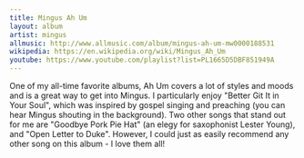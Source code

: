 ```yaml
---
title: Mingus Ah Um
layout: album
artist: mingus
allmusic: http://www.allmusic.com/album/mingus-ah-um-mw0000188531
wikipedia: https://en.wikipedia.org/wiki/Mingus_Ah_Um
youtube: https://www.youtube.com/playlist?list=PL1665D5DBF851949A
---
```


One of my all-time favorite albums, Ah Um covers a lot of styles and moods and is a great way to get into Mingus. I particularly enjoy "Better Git It in Your Soul", which was inspired by gospel singing and preaching (you can hear Mingus shouting in the background). Two other songs that stand out for me are "Goodbye Pork Pie Hat" (an elegy for saxophonist Lester Young), and "Open Letter to Duke". However, I could just as easily recommend any other song on this album - I love them all!
